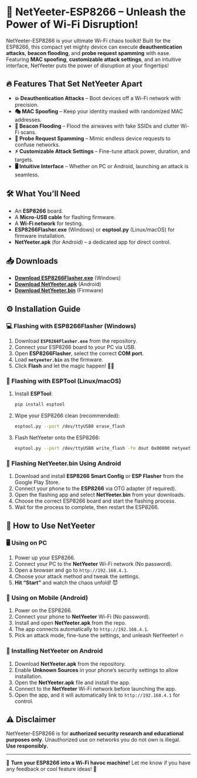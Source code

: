 # 🚀 NetYeeter-ESP8266 – Unleash the Power of Wi-Fi Disruption!

NetYeeter-ESP8266 is your ultimate Wi-Fi chaos toolkit! Built for the ESP8266, this compact yet mighty device can execute **deauthentication attacks**, **beacon flooding**, and **probe request spamming** with ease. Featuring **MAC spoofing**, **customizable attack settings**, and an intuitive interface, NetYeeter puts the power of disruption at your fingertips!

## 🔥 Features That Set NetYeeter Apart
- **💥 Deauthentication Attacks** – Boot devices off a Wi-Fi network with precision.
- **🎭 MAC Spoofing** – Keep your identity masked with randomized MAC addresses.
- **📡 Beacon Flooding** – Flood the airwaves with fake SSIDs and clutter Wi-Fi scans.
- **📡 Probe Request Spamming** – Mimic endless device requests to confuse networks.
- **⚡ Customizable Attack Settings** – Fine-tune attack power, duration, and targets.
- **🖥️ Intuitive Interface** – Whether on PC or Android, launching an attack is seamless.

## 🛠️ What You’ll Need
- An **ESP8266** board.
- A **Micro-USB cable** for flashing firmware.
- A **Wi-Fi network** for testing.
- **ESP8266Flasher.exe** (Windows) or **esptool.py** (Linux/macOS) for firmware installation.
- **NetYeeter.apk** (for Android) – a dedicated app for direct control.

## 📥 Downloads
- **[Download ESP8266Flasher.exe](ESP8266Flasher.exe)** (Windows)
- **[Download NetYeeter.apk](NetYeeter.apk)** (Android)
- **[Download NetYeeter.bin](netyeeter.bin)** (Firmware)

## ⚙️ Installation Guide
### 💻 Flashing with ESP8266Flasher (Windows)
1. Download **`ESP8266Flasher.exe`** from the repository.
2. Connect your ESP8266 board to your PC via USB.
3. Open **ESP8266Flasher**, select the correct **COM port**.
4. Load **`netyeeter.bin`** as the firmware.
5. Click **Flash** and let the magic happen! 🎩✨

### 🐧 Flashing with ESPTool (Linux/macOS)
1. Install **ESPTool**:
   ```sh
   pip install esptool
   ```
2. Wipe your ESP8266 clean (recommended):
   ```sh
   esptool.py --port /dev/ttyUSB0 erase_flash
   ```
3. Flash NetYeeter onto the ESP8266:
   ```sh
   esptool.py --port /dev/ttyUSB0 write_flash -fm dout 0x00000 netyeeter.bin
   ```

### 📱 Flashing NetYeeter.bin Using Android
1. Download and install **ESP8266 Smart Config** or **ESP Flasher** from the Google Play Store.
2. Connect your phone to the **ESP8266** via OTG adapter (if required).
3. Open the flashing app and select **NetYeeter.bin** from your downloads.
4. Choose the correct ESP8266 board and start the flashing process.
5. Wait for the process to complete, then restart the ESP8266.

## 🚀 How to Use NetYeeter
### 🖥️ Using on PC
1. Power up your ESP8266.
2. Connect your PC to the **NetYeeter** Wi-Fi network (No password).
3. Open a browser and go to `http://192.168.4.1`.
4. Choose your attack method and tweak the settings.
5. **Hit “Start”** and watch the chaos unfold! 😈

### 📱 Using on Mobile (Android)
1. Power on the ESP8266.
2. Connect your phone to **NetYeeter** Wi-Fi (No password).
3. Install and open **NetYeeter.apk** from the repo.
4. The app connects automatically to `http://192.168.4.1`.
5. Pick an attack mode, fine-tune the settings, and unleash NetYeeter! 🔥

### 📲 Installing NetYeeter on Android
1. Download **NetYeeter.apk** from the repository.
2. Enable **Unknown Sources** in your phone’s security settings to allow installation.
3. Open the **NetYeeter.apk** file and install the app.
4. Connect to the **NetYeeter** Wi-Fi network before launching the app.
5. Open the app, and it will automatically link to `http://192.168.4.1` for control.

## ⚠️ Disclaimer
NetYeeter-ESP8266 is for **authorized security research and educational purposes only**. Unauthorized use on networks you do not own is illegal. **Use responsibly.**

---
🎯 **Turn your ESP8266 into a Wi-Fi havoc machine!** Let me know if you have any feedback or cool feature ideas! 🚀
